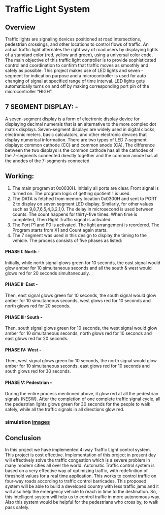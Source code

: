 # Traffic Light System
## Overview
Traffic lights are signaling devices positioned at road intersections, pedestrian crossings, and other locations to control flows of traffic. An actual traffic light alternates the right way of road users by displaying lights of a standard color (red, yellow and green), using a universal color code.
The main objective of this traffic light controller is to provide sophisticated control and coordination to confirm that traffic moves as smoothly and safely as possible. This project makes use of LED lights and seven - segment for indication purpose and a microcontroller is used for auto changing of signal at specified range of time interval. LED lights gets automatically turns on and off by making corresponding port pin of the microcontroller “HIGH”.

## 7 SEGMENT DISPLAY: -
A seven-segment display is a form of electronic display device for displaying decimal numerals that is an alternative to the more complex dot matrix displays. Seven-segment displays are widely used in digital clocks, electronic meters, basic calculators, and other electronic devices that display numerical information.
There are two types of LED 7-segment displays: common cathode (CC) and common anode (CA). The difference between the two displays is the common cathode has all the cathodes of the 7-segments connected directly together and the common anode has all the anodes of the 7-segments connected.
## Working:
1. The main program at 0x0030H. Initially all ports are clear. Front signal is turned on. The program logic of getting quotient 1 is used.
2. The DATA is fetched from memory location 0x0300H and sent to PORT 2 to display on seven segment LED display. Similarly, for other values such as 9,8,7,6,5,4,3,2,1,0. The delay in microsecond is used between counts. The count happens for thirty-five times. When time is completed, Then Right Traffic signal is activated.
3. The Port P1 and P0 is activated. The light arrangement is reordered. The Program starts from X1 and Count again starts.
4. The 7 segment was used in this design to display the timing to the vehicle.
The process consists of five phases as listed:
#### PHASE I: North -
Initially, while north signal glows green for 10 seconds, the east signal would glow amber for 10 simultaneous seconds and all the south & west would glows red for 20 seconds simultaneously.
#### PHASE II: East -
Then, east signal glows green for 10 seconds, the south signal would glow amber for 10 simultaneous seconds, west glows red for 10 seconds and north glows red for 20 seconds.
#### PHASE III: South -
Then, south signal glows green for 10 seconds, the west signal would glow amber for 10 simultaneous seconds, north glows red for 10 seconds and east glows red for 20 seconds.
#### PHASE IV: West -
Then, west signal glows green for 10 seconds, the north signal would glow amber for 10 simultaneous seconds, east glows red for 10 seconds and south glows red for 30 seconds.
#### PHASE V: Pedestrian –
During the entire process mentioned above, it glow red at all the pedestrian signals (NESW). After the completion of one complete traffic signal cycle, all the pedestrian lights glows green for 30 seconds for the people to walk safely, while all the traffic signals in all directions glow red.

### simulation [images](https://drive.google.com/drive/folders/1Ww861JC95etuLu-qQsqSPUE1GqnWFCv2?usp=sharing)

## Conclusion
In this project we have implemented 4-way Traffic Light control system. This project is cost effective. Implementation of this project in present day will effectively solve the traffic congestion which is a severe problem in many modern cities all over the world.
Automatic Traffic control system is based on a very effective way of optimizing traffic, with redefinition of threshold values for a real time application. This works to control traffic on four-way roads according to traffic control barricades. This proposed system will be able to build a developed country with less traffic jams and it will also help the emergency vehicle to reach in time to the destination. So, this intelligent system will help us to control traffic in more autonomous way. Also this system would be helpful for the pedestrians who cross by, to walk pass safely.
